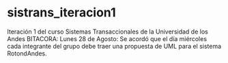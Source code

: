 # sistrans_iteracion1
Iteración 1 del curso Sistemas Transaccionales de la Universidad de los Andes
BITACORA:
Lunes 28 de Agosto: Se acordó que el día miércoles cada integrante del grupo debe traer una propuesta de UML para el sistema RotondAndes. 
